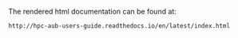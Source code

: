 The rendered html documentation can be found at:

    http://hpc-aub-users-guide.readthedocs.io/en/latest/index.html
